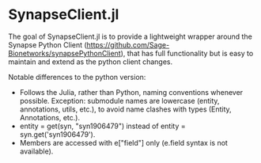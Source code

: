 # SynapseClient.jl
The goal of SynapseClient.jl is to provide a lightweight wrapper around the Synapse Python Client (https://github.com/Sage-Bionetworks/synapsePythonClient), that has full functionality but is easy to maintain and extend as the python client changes.

Notable differences to the python version:
- Follows the Julia, rather than Python, naming conventions whenever possible. Exception: submodule names are lowercase (entity, annotations, utils, etc.), to avoid name clashes with types (Entity, Annotations, etc.).
- entity = get(syn, "syn1906479") instead of entity = syn.get('syn1906479').
- Members are accessed with e["field"] only (e.field syntax is not available).
